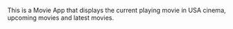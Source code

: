 This is a Movie App that displays the current playing movie in USA cinema, upcoming movies and latest movies. 
